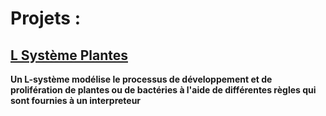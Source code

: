 # Projets :

## [L Système Plantes]()

__Un L-système modélise le processus de développement et de prolifération de plantes ou de bactéries
à l'aide de différentes règles qui sont fournies à un interpreteur__

